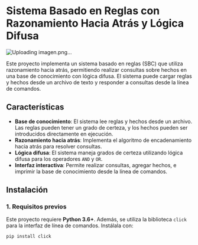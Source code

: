 # Sistema Basado en Reglas con Razonamiento Hacia Atrás y Lógica Difusa

![Uploading imagen.png…]()


Este proyecto implementa un sistema basado en reglas (SBC) que utiliza razonamiento hacia atrás, permitiendo realizar consultas sobre hechos en una base de conocimiento con lógica difusa. El sistema puede cargar reglas y hechos desde un archivo de texto y responder a consultas desde la línea de comandos.

## Características

- **Base de conocimiento**: El sistema lee reglas y hechos desde un archivo. Las reglas pueden tener un grado de certeza, y los hechos pueden ser introducidos directamente en ejecución.
- **Razonamiento hacia atrás**: Implementa el algoritmo de encadenamiento hacia atrás para resolver consultas.
- **Lógica difusa**: El sistema maneja grados de certeza utilizando lógica difusa para los operadores `AND` y `OR`.
- **Interfaz interactiva**: Permite realizar consultas, agregar hechos, e imprimir la base de conocimiento desde la línea de comandos.

## Instalación

### 1. Requisitos previos

Este proyecto requiere **Python 3.6+**. Además, se utiliza la biblioteca `click` para la interfaz de línea de comandos. Instálala con:

```bash
pip install click
